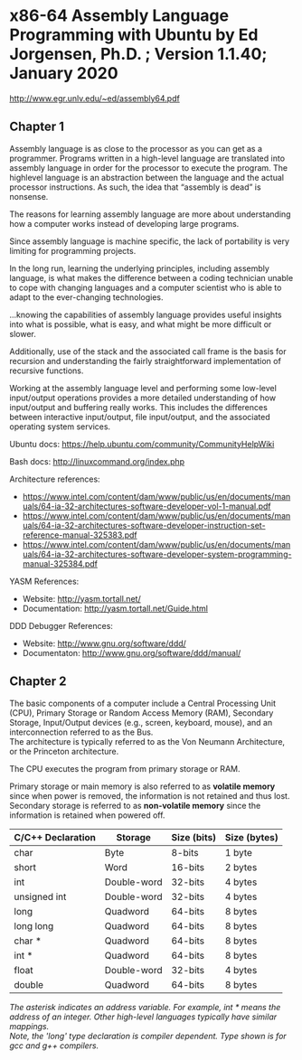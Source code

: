 # x86-64 Assembly Language Programming with Ubuntu by Ed Jorgensen, Ph.D. ; Version 1.1.40; January 2020

http://www.egr.unlv.edu/~ed/assembly64.pdf

## Chapter 1

Assembly language is as close to the processor as you can get as a programmer. Programs written in a high-level language are translated into assembly language in order for the processor to execute the program. The highlevel language is an abstraction between the language and the actual processor instructions. As such, the idea that “assembly is dead” is nonsense.  

The reasons for learning assembly language are more about understanding how a computer works instead of developing large programs.  

Since assembly language is machine specific, the lack of portability is very limiting for programming projects.  

In the long run, learning the underlying principles, including assembly language, is what makes the difference between a coding technician unable to cope with changing languages and a computer scientist who is able to adapt to the ever-changing technologies.  

...knowing the capabilities of assembly language provides useful insights into what is possible, what is easy, and what might be more difficult or slower.  

Additionally, use of the stack and the associated call frame is the basis for recursion and understanding the fairly straightforward implementation of recursive functions.  

Working at the assembly language level and performing some low-level input/output operations provides a more detailed understanding of how input/output and buffering really works. This includes the differences between interactive input/output, file input/output, and the associated operating system services.  

Ubuntu docs: https://help.ubuntu.com/community/CommunityHelpWiki  

Bash docs: http://linuxcommand.org/index.php  

Architecture references:  

- https://www.intel.com/content/dam/www/public/us/en/documents/manuals/64-ia-32-architectures-software-developer-vol-1-manual.pdf  
- https://www.intel.com/content/dam/www/public/us/en/documents/manuals/64-ia-32-architectures-software-developer-instruction-set-reference-manual-325383.pdf  
- https://www.intel.com/content/dam/www/public/us/en/documents/manuals/64-ia-32-architectures-software-developer-system-programming-manual-325384.pdf  

YASM References:  

- Website: http://yasm.tortall.net/  
- Documentation: http://yasm.tortall.net/Guide.html  

DDD Debugger References:  

- Website: http://www.gnu.org/software/ddd/  
- Documentaton: http://www.gnu.org/software/ddd/manual/  

## Chapter 2

The basic components of a computer include a Central Processing Unit (CPU), Primary Storage or Random Access Memory (RAM), Secondary Storage, Input/Output devices (e.g., screen, keyboard, mouse), and an interconnection referred to as the Bus.  
The architecture is typically referred to as the Von Neumann Architecture, or the Princeton architecture.  

The CPU executes the program from primary storage or RAM.  

Primary storage or main memory is also referred to as **volatile memory** since when power is removed, the information is not retained and thus lost. Secondary storage is referred to as **non-volatile memory** since the information is retained when powered off.  

| C/C++ Declaration | Storage     | Size (bits) | Size (bytes) |
|-------------------|-------------|-------------|--------------|
| char              | Byte        | 8-bits      | 1 byte       |
| short             | Word        | 16-bits     | 2 bytes      |
| int               | Double-word | 32-bits     | 4 bytes      |
| unsigned int      | Double-word | 32-bits     | 4 bytes      |
| long              | Quadword    | 64-bits     | 8 bytes      |
| long long         | Quadword    | 64-bits     | 8 bytes      |
| char *            | Quadword    | 64-bits     | 8 bytes      |
| int *             | Quadword    | 64-bits     | 8 bytes      |
| float             | Double-word | 32-bits     | 4 bytes      |
| double            | Quadword    | 64-bits     | 8 bytes      |

*The asterisk indicates an address variable. For example, int * means the address of
an integer. Other high-level languages typically have similar mappings.*  
*Note, the 'long' type declaration is compiler dependent. Type shown is for gcc and g++ compilers.*  

